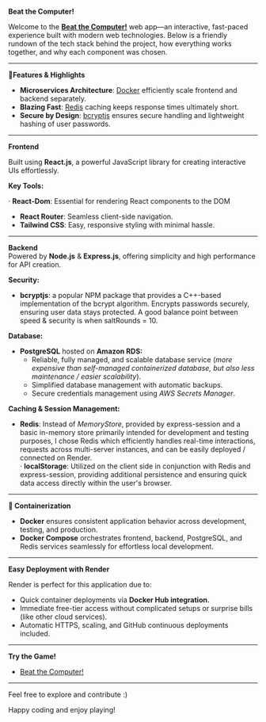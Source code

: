 **Beat the Computer\!**

Welcome to the [**Beat the Computer\!**](https://frontend-img-amd.onrender.com/) web app—an interactive, fast-paced experience built with modern web technologies. Below is a friendly rundown of the tech stack behind the project, how everything works together, and why each component was chosen.

---

**🌟Features & Highlights**

* **Microservices Architecture**: [Docker](https://www.docker.com/) efficiently scale frontend and backend separately.  
* **Blazing Fast**: [Redis](https://redis.io/technology/data-structures/) caching keeps response times ultimately short.  
* **Secure by Design**: [bcryptjs](https://www.npmjs.com/package/bcrypt) ensures secure handling and lightweight hashing of user passwords.

---

**Frontend**

Built using **React.js**, a powerful JavaScript library for creating interactive UIs effortlessly.

**Key Tools:**

·   	**React-Dom**: Essential for rendering React components to the DOM

* **React Router**: Seamless client-side navigation.  
* **Tailwind CSS**: Easy, responsive styling with minimal hassle.

---

   
**Backend**  
Powered by **Node.js** & **Express.js**, offering simplicity and high performance for API creation.

**Security:**

* **bcryptjs**: a popular NPM package that provides a C++-based implementation of the bcrypt algorithm. Encrypts passwords securely, ensuring user data stays protected. A good balance point between speed & security is when saltRounds \= 10\.  

**Database:**

* **PostgreSQL** hosted on **Amazon RDS:**  
  * Reliable, fully managed, and scalable database service (*more expensive than self-managed containerized database, but also less maintenance / easier scalability*).  
  * Simplified database management with automatic backups.  
  * Secure credentials management using *AWS Secrets Manager*.

**Caching & Session Management:**

* **Redis**: Instead of *MemoryStore*, provided by express-session and a basic in-memory store primarily intended for development and testing purposes, I chose Redis which efficiently handles real-time interactions, requests across multi-server instances, and can be easily deployed / connected on Render.  
  ·   	**localStorage**: Utilized on the client side in conjunction with Redis and express-session, providing additional persistence and ensuring quick data access directly within the user's browser.

---

**🐳 Containerization**

* **Docker** ensures consistent application behavior across development, testing, and production.  
* **Docker Compose** orchestrates frontend, backend, PostgreSQL, and Redis services seamlessly for effortless local development.

---

**Easy Deployment with Render**

Render is perfect for this application due to:

* Quick container deployments via **Docker Hub integration.**  
* Immediate free-tier access without complicated setups or surprise bills (like other cloud services).  
* Automatic HTTPS, scaling, and GitHub continuous deployments included.

---

**Try the Game\!**

* [Beat the Computer\!](https://frontend-img-amd.onrender.com/)

---

Feel free to explore and contribute :)

Happy coding and enjoy playing\!

